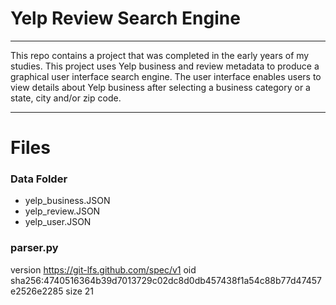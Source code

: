 # Yelp Review Search Engine
-------------------------

This repo contains a project that was completed in the early years of my studies. This project uses Yelp business and review metadata to produce a graphical user interface search engine. The user interface enables users to view details about Yelp business after selecting a business category or a state, city and/or zip code.

-------------------------

# Files
### Data Folder
* yelp_business.JSON 
* yelp_review.JSON
* yelp_user.JSON

### parser.py


version https://git-lfs.github.com/spec/v1
oid sha256:4740516364b39d7013729c02dc8d0db457438f1a54c88b77d47457e2526e2285
size 21
